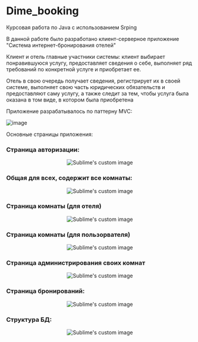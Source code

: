 # Dime_booking
Курсовая работа по Java c использованием Srping

В данной работе было разработано клиент-серверное приложение "Система интернет-бронирования отелей"

Клиент и отель главные участники системы: клиент выбирает понравившуюся услугу, 
предоставляет сведения о себе, выполняет ряд требований по конкретной услуге и приобретает ее. 

Отель в свою очередь получает сведения, регистрирует их в своей системе, 
выполняет свою часть юридических обязательств и предоставляют саму услугу, а также следит за тем, 
чтобы услуга была оказана в том виде, в котором была приобретена


Приложение разрабатывалось по паттерну MVC:

![image](https://user-images.githubusercontent.com/61008340/173174050-cb807c35-e496-4320-9be7-769e3575e0bf.png)

Основные страницы приложения:

### Страница авторизации:
<!-- ![image](https://user-images.githubusercontent.com/61008340/173174077-60000c80-f18b-419d-bfa2-165ca3a55225.png) -->
<p align="center">
  <img src="https://user-images.githubusercontent.com/61008340/173174077-60000c80-f18b-419d-bfa2-165ca3a55225.png?raw=true" alt="Sublime's custom image"/>
</p>

  
### Общая для всех, содержит все комнаты:
<!-- ![image](https://user-images.githubusercontent.com/61008340/173174081-02f76c95-9666-4258-b820-db03a7a6af7b.png) -->
<p align="center">
  <img src="https://user-images.githubusercontent.com/61008340/173174081-02f76c95-9666-4258-b820-db03a7a6af7b.png?raw=true" alt="Sublime's custom image"/>
</p>
  
### Страница комнаты (для отеля)
<!-- ![image](https://user-images.githubusercontent.com/61008340/173174082-ed579a4d-39a1-4f83-8628-369ea752b0b7.png) -->
<p align="center">
  <img src="https://user-images.githubusercontent.com/61008340/173174082-ed579a4d-39a1-4f83-8628-369ea752b0b7.png?raw=true" alt="Sublime's custom image"/>
</p>
  
### Страница комнаты (для пользорвателя)

<!-- ![image](https://user-images.githubusercontent.com/61008340/173174086-da1d258e-b273-4826-b64d-efad486c2df9.png) -->
<p align="center">
  <img src="https://user-images.githubusercontent.com/61008340/173174086-da1d258e-b273-4826-b64d-efad486c2df9.png?raw=true" alt="Sublime's custom image"/>
</p>

### Страница администрирования своих комнат

<!-- ![image](https://user-images.githubusercontent.com/61008340/173174088-3ca5bafa-a771-438e-b2c5-ff69ee13c8a8.png) -->
<p align="center">
  <img src="https://user-images.githubusercontent.com/61008340/173174088-3ca5bafa-a771-438e-b2c5-ff69ee13c8a8.png?raw=true" alt="Sublime's custom image"/>
</p>

### Страница бронирований:

<!-- ![image](https://user-images.githubusercontent.com/61008340/173174089-a206399f-0b60-49c5-b2f9-3e4a06e8081a.png) -->

<p align="center">
  <img src="https://user-images.githubusercontent.com/61008340/173174089-a206399f-0b60-49c5-b2f9-3e4a06e8081a.png?raw=true" alt="Sublime's custom image"/>
</p>

### Структура БД:

<!-- ![image](https://user-images.githubusercontent.com/61008340/173174108-6d0d2945-ee4a-4a91-9be7-c27d4f6f1283.png). -->

<p align="center">
  <img src="https://user-images.githubusercontent.com/61008340/173174108-6d0d2945-ee4a-4a91-9be7-c27d4f6f1283.png?raw=true" alt="Sublime's custom image"/>
</p>

